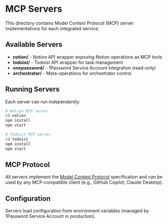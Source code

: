 # MCP Servers

This directory contains Model Context Protocol (MCP) server implementations for each integrated service.

## Available Servers

- **notion/** - Notion API wrapper exposing Notion operations as MCP tools
- **todoist/** - Todoist API wrapper for task management
- **onepassword/** - 1Password Service Account integration (read-only)
- **orchestrator/** - Meta-operations for orchestrator control

## Running Servers

Each server can run independently:

```bash
# Notion MCP server
cd notion
npm install
npm start

# Todoist MCP server
cd todoist
npm install
npm start
```

## MCP Protocol

All servers implement the [Model Context Protocol](https://modelcontextprotocol.io) specification and can be used by any MCP-compatible client (e.g., GitHub Copilot, Claude Desktop).

## Configuration

Servers load configuration from environment variables (managed by 1Password Service Account in production).
